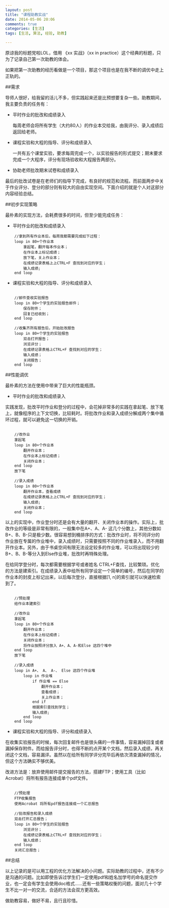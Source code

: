 ```yaml
---
layout: post
title: "课程助教实战"
date: 2014-05-06 20:06
comments: true
categories: [生活]
tags: [生活, 算法, 经验, 助教]

---
```


原谅我的标题党啦LOL，借用 《xx 实战》（xx in practice）这个经典的标题，只为了记录自己第一次助教的体会。

如果把第一次助教的经历看做是一个项目，那这个项目也是在我不断的调优中走上正轨的。

##需求

导师人很好，给我留的活儿不多，但实践起来还是比预想要复杂一些。助教期间，我主要负责的任务有：

* 平时作业的批改和成绩录入
	
	每周老师会将所有学生（大约80人）的作业本交给我，由我评分、录入成绩后返回给老师。

* 课程实验和大程的指导、评分和成绩录入

	一共有五个课堂实验，要求每周完成一个，以实验报告的形式提交；期末要求完成一个大程序，评分有现场验收和大程报告两部分。

* 协助老师批改期末试卷和成绩录入

最后的批改试卷是在老师们的指导下完成，有良好的规范和流程。而前面两步中关于作业评分、登分的部分则有较大的自由实现空间。下面介绍的就是个人对这部分内容经验总结。

<!--more-->

##初步实现策略

最朴素的实现方法，会耗费很多的时间，但至少能完成任务：

* 平时作业的批改和成绩录入

```
	//拿到所有作业本后，每周我都需要完成如下过程：
	loop in 80+个作业本
		拿起笔，翻开每本作业本；
		在作业本上标记成绩；
		放下笔，关上作业本；
		在成绩记录表格上上CTRL+F 查找到对应的学生；
		输入成绩;
	end loop
```

* 课程实验和大程的指导、评分和成绩录入

```

	//邮件查收实验报告
	loop in 80+个学生的实验报告邮件；
		保存附件；
		回复已经收到；
	end loop
	
	//收集齐所有报告后，开始批改报告
	loop in 80+个学生的实验报告
		双击打开报告；
		浏览评分；
		在成绩记录表格上CTRL+F 查找到对应的学生；
		输入成绩；
		关闭报告；
	end loop

```

##性能调优

最朴素的方法在使用中带来了巨大的性能瓶颈。

* 平时作业的批改和成绩录入

实践发现，批改平时作业和登分的过程中，会花掉非常多的实践在拿起笔、放下笔上，就像程序的上下文切换，比较耗时。将批改作业和录入成绩分解成两个集中循环过程，就可以避免这一切换的开销。

```

	//改作业
	拿起笔
	loop in 80+个作业本
		翻开作业本；
		在作业本上标记成绩；
		关闭作业本；
	end loop
	放下笔
	
	//录入成绩
	loop in 80+个作业本
		翻开作业本，查看成绩
		在成绩记录表格上上CTRL+F 查找到对应的学生；
		输入成绩;
		关闭作业本；
	end loop

```

以上的实现中，作业登分时还是会有大量的翻开、关闭作业本的操作。实际上，批改作业的等级是非常有限的，一般集中在A+、A、A- 这几个分数上，其他分数如B+、B、B-只是极少数。很容易想到桶排序的方式：批改作业时，将不同评分的作业放在专属的作业堆中，录入成绩时，只需要按照不同的作业堆录入，而不用翻开作业本。另外，由于书桌空间有限无法设定较多的作业堆，可以将出现较少的B+、B、B-等分入到Else作业堆，批改时再特殊处理。

在给同学登分时，每次都需要根据学号或者姓名 CTRL+F查找，比较繁琐。优化的方法是建索引。在成绩录入表中给所有同学设定一个简单的编号，然后在同学的作业本的封皮上标记出来，以后每次登分，直接根据[1, n]的索引就可以快速检索到了。

```

	//预处理
	给作业本建索引

	//改作业
	拿起笔
	loop in 80+个作业本
		翻开作业本；
		在作业本上标记成绩；
		关闭作业本；
		将作业按照评分放入 A+、A、A-和Else 这四个堆中
	end loop
	放下笔
	
	//录入成绩
	loop in A+、 A、 A-、 Else 这四个作业堆
		loop in 作业堆
			if 作业堆 == Else 
				翻开作业本；
				查看成绩；
				关上作业本；
			end if
			根据索引查找到学生；
			输入成绩;
		end loop
	end loop

```

* 课程实验和大程的指导、评分和成绩录入

在收集实验报告的时候，每次回复邮件也是很头痛的一件事情，容易漏掉回复或者漏掉保存附件。而给报告评分时，也得不断的点开某个文档，然后录入成绩，再关闭这个文档，容易漏评。虽然以在给所有同学评分完毕后再依次清查漏掉的情况，但这个方法确实不够优美。

改进方法是：放弃使用邮件提交报告的方法，搭建FTP；使用工具（比如 Acrobat）将所有报告连接成单个pdf文件。


```
	
	//预处理
	FTP收集报告
	使用Acrobat 将所有pdf报告连接成一个汇总报告
	
	//批改报告和录入成绩
	双击打开汇总报告；
	loop in 80+个学生的实验报告
		浏览评分；
		在成绩记录表格上CTRL+F 查找到对应的学生；
		输入成绩；
	end loop
	关闭汇总报告；

```

##总结

以上记录的是可以用工程的优化方法解决的小问题。实际助教的过程中，还有不少是沟通的问题。比如即使告诉过学生们一定使用pdf和姓名加学号的命名提交作业，也一定会有学生会使用doc格式……还有一些策略权衡的问题，面对几十个学生不比一对一的交流，合适的方法会双方更高效。

做助教容易，做好不易，且行且珍惜。